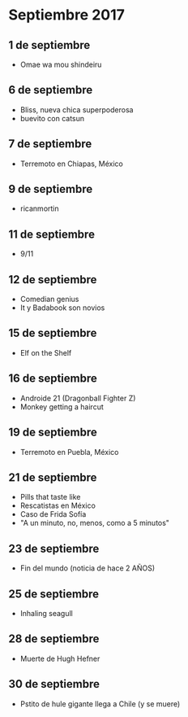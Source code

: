 Septiembre 2017
===========

## 1 de septiembre
 - Omae wa mou shindeiru 

## 6 de septiembre
 - Bliss, nueva chica superpoderosa
 - buevito con catsun

## 7 de septiembre
 - Terremoto en Chiapas, México
 
## 9 de septiembre
 - ricanmortin
 
## 11 de septiembre
 - 9/11
 
## 12 de septiembre
 - Comedian genius
 - It y Badabook son novios
 
## 15 de septiembre
 - Elf on the Shelf
 
## 16 de septiembre
 - Androide 21 (Dragonball Fighter Z)
 - Monkey getting a haircut

## 19 de septiembre
 - Terremoto en Puebla, México

## 21 de septiembre
 - Pills that taste like
 - Rescatistas en México
 - Caso de Frida Sofía
 - "A un minuto, no, menos, como a 5 minutos"
 
## 23 de septiembre
 - Fin del mundo (noticia de hace 2 AÑOS)
 
## 25 de septiembre 
 - Inhaling seagull

## 28 de septiembre 
 - Muerte de Hugh Hefner
 
## 30 de septiembre
 - Pstito de hule gigante llega a Chile (y se muere) 
